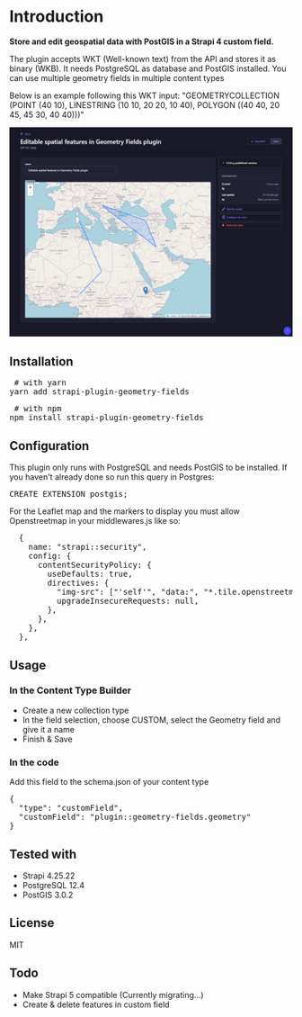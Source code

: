 # Introduction

**Store and edit geospatial data with PostGIS in a Strapi 4 custom field.**

The plugin accepts WKT (Well-known text) from the API and stores it as binary (WKB). 
It needs PostgreSQL as database and PostGIS installed.
You can use multiple geometry fields in multiple content types

Below is an example following this WKT input: "GEOMETRYCOLLECTION (POINT (40 10),
LINESTRING (10 10, 20 20, 10 40),
POLYGON ((40 40, 20 45, 45 30, 40 40)))"

![Geometry Field example](https://raw.githubusercontent.com/MarkovMedia/strapi-plugin-geometry-fields/main/assets/strapi-plugin-geometry-fields.jpg)

## Installation

<pre> # with yarn
yarn add strapi-plugin-geometry-fields </pre>

<pre> # with npm
npm install strapi-plugin-geometry-fields </pre>

## Configuration

This plugin only runs with PostgreSQL and needs PostGIS to be installed. If you haven't already done so run this query in Postgres:

<pre>CREATE EXTENSION postgis;</pre>

For the Leaflet map and the markers to display you must allow Openstreetmap in your middlewares.js like so:

<pre>
  {
    name: "strapi::security",
    config: {
      contentSecurityPolicy: {
        useDefaults: true,
        directives: {
          "img-src": ["'self'", "data:", "*.tile.openstreetmap.org"],
          upgradeInsecureRequests: null,
        },
      },
    },
  },
</pre>

## Usage

### In the Content Type Builder

- Create a new collection type
- In the field selection, choose CUSTOM, select the Geometry field and give it a name
- Finish & Save

### In the code

Add this field to the schema.json of your content type

<pre>{
  "type": "customField",
  "customField": "plugin::geometry-fields.geometry"
}</pre>

## Tested with

- Strapi 4.25.22
- PostgreSQL 12.4
- PostGIS 3.0.2

## License

MIT 

## Todo

- Make Strapi 5 compatible (Currently migrating...)
- Create & delete features in custom field

